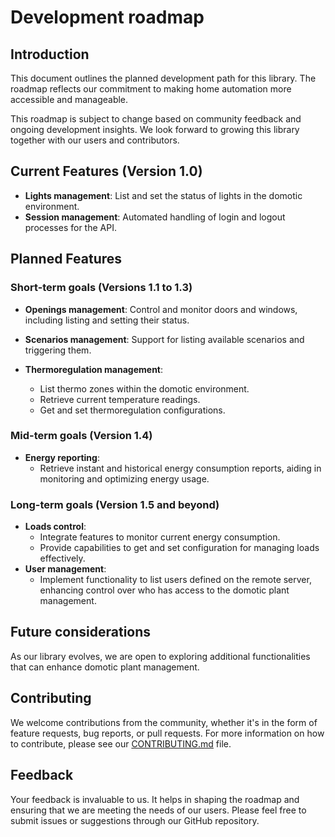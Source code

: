 <!-- Copyright 2024 - GitHub user: fredericks1982

Licensed under the Apache License, Version 2.0 (the "License");
you may not use this file except in compliance with the License.
You may obtain a copy of the License at

    http://www.apache.org/licenses/LICENSE-2.0

Unless required by applicable law or agreed to in writing, software
distributed under the License is distributed on an "AS IS" BASIS,
WITHOUT WARRANTIES OR CONDITIONS OF ANY KIND, either express or implied.
See the License for the specific language governing permissions and
limitations under the License.  -->

# Development roadmap

## Introduction

This document outlines the planned development path for this library. The roadmap
reflects our commitment to making home automation more accessible and manageable.

This roadmap is subject to change based on community feedback and ongoing development
insights. We look forward to growing this library together with our users and contributors.

## Current Features (Version 1.0)

- **Lights management**: List and set the status of lights in the domotic environment.
- **Session management**: Automated handling of login and logout processes for the API.

## Planned Features

### Short-term goals (Versions 1.1 to 1.3)

- **Openings management**: Control and monitor doors and windows, including listing
  and setting their status.

- **Scenarios management**: Support for listing available scenarios and triggering them.

- **Thermoregulation management**:
  - List thermo zones within the domotic environment.
  - Retrieve current temperature readings.
  - Get and set thermoregulation configurations.

### Mid-term goals (Version 1.4)

- **Energy reporting**:
  - Retrieve instant and historical energy consumption reports, aiding in monitoring
    and optimizing energy usage.

### Long-term goals (Version 1.5 and beyond)

- **Loads control**:
  - Integrate features to monitor current energy consumption.
  - Provide capabilities to get and set configuration for managing loads effectively.
- **User management**:
  - Implement functionality to list users defined on the remote server, enhancing
    control over who has access to the domotic plant management.

## Future considerations

As our library evolves, we are open to exploring additional functionalities that can
enhance domotic plant management.

## Contributing

We welcome contributions from the community, whether it's in the form of feature
requests, bug reports, or pull requests. For more information on how to contribute,
please see our [CONTRIBUTING.md](CONTRIBUTING.md) file.

## Feedback

Your feedback is invaluable to us. It helps in shaping the roadmap and ensuring that
we are meeting the needs of our users. Please feel free to submit issues or suggestions
through our GitHub repository.
